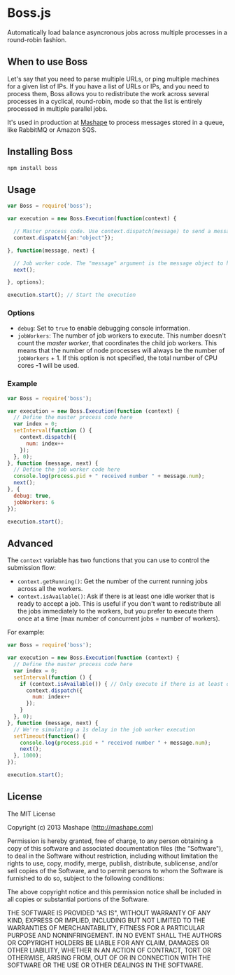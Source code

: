 # Boss.js

Automatically load balance asyncronous jobs across multiple processes in a round-robin fashion.

## When to use Boss

Let's say that you need to parse multiple URLs, or ping multiple machines for a given list of IPs. If you have a list of URLs or IPs, and you need to process them, Boss allows you to redistribute the work across several processes in a cyclical, round-robin, mode so that the list is entirely processed in multiple parallel jobs.

It's used in production at [Mashape](https://www.mashape.com) to process messages stored in a queue, like RabbitMQ or Amazon SQS.

## Installing Boss

```bash
npm install boss
```

## Usage

```javascript
var Boss = require('boss');

var execution = new Boss.Execution(function(context) {

  // Master process code. Use context.dispatch(message) to send a message to a job worker.
  context.dispatch({an:"object"});

}, function(message, next) {

  // Job worker code. The "message" argument is the message object to handle. Call next() when the operation has been completed.
  next();

}, options);

execution.start(); // Start the execution
```

### Options

* `debug`: Set to `true` to enable debugging console information.
* `jobWorkers`: The number of job workers to execute. This number doesn't count the *master worker*, that coordinates the child job workers. This means that the number of node processes will always be the number of `jobWorkers` + 1. If this option is not specified, the total number of CPU cores **-1** will be used.

### Example

```javascript
var Boss = require('boss');

var execution = new Boss.Execution(function (context) {
  // Define the master process code here
  var index = 0;
  setInterval(function () {
    context.dispatch({
      num: index++
    });
  }, 0);
}, function (message, next) {
  // Define the job worker code here
  console.log(process.pid + " received number " + message.num);
  next();
}, {
  debug: true,
  jobWorkers: 6
});

execution.start();
```

## Advanced

The `context` variable has two functions that you can use to control the submission flow:

* `context.getRunning()`: Get the number of the current running jobs across all the workers.
* `context.isAvailable()`: Ask if there is at least one idle worker that is ready to accept a job. This is useful if you don't want to redistribute all the jobs immediately to the workers, but you prefer to execute them once at a time (max number of concurrent jobs = number of workers).

For example:

```javascript
var Boss = require('boss');

var execution = new Boss.Execution(function (context) {
  // Define the master process code here
  var index = 0;
  setInterval(function () {
	if (context.isAvailable()) { // Only execute if there is at least one job worker available
      context.dispatch({
        num: index++
      });
    }
  }, 0);
}, function (message, next) {
  // We're simulating a 1s delay in the job worker execution
  setTimeout(function() {
    console.log(process.pid + " received number " + message.num);
    next();
  }, 1000);
});

execution.start();
```

## License

The MIT License

Copyright (c) 2013 Mashape (http://mashape.com)

Permission is hereby granted, free of charge, to any person obtaining
a copy of this software and associated documentation files (the
"Software"), to deal in the Software without restriction, including
without limitation the rights to use, copy, modify, merge, publish,
distribute, sublicense, and/or sell copies of the Software, and to
permit persons to whom the Software is furnished to do so, subject to
the following conditions:

The above copyright notice and this permission notice shall be
included in all copies or substantial portions of the Software.

THE SOFTWARE IS PROVIDED "AS IS", WITHOUT WARRANTY OF ANY KIND,
EXPRESS OR IMPLIED, INCLUDING BUT NOT LIMITED TO THE WARRANTIES OF
MERCHANTABILITY, FITNESS FOR A PARTICULAR PURPOSE AND
NONINFRINGEMENT. IN NO EVENT SHALL THE AUTHORS OR COPYRIGHT HOLDERS BE
LIABLE FOR ANY CLAIM, DAMAGES OR OTHER LIABILITY, WHETHER IN AN ACTION
OF CONTRACT, TORT OR OTHERWISE, ARISING FROM, OUT OF OR IN CONNECTION
WITH THE SOFTWARE OR THE USE OR OTHER DEALINGS IN THE SOFTWARE.
